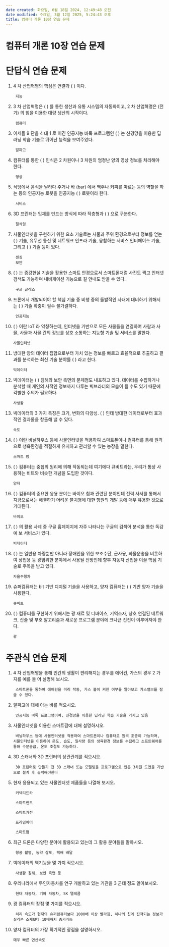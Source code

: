 ```yaml
---
date created: 화요일, 6월 18일 2024, 12:49:48 오전
date modified: 수요일, 3월 12일 2025, 5:24:43 오후
title: 컴퓨터 개론 10장 연습 문제
---
```


# 컴퓨터 개론 10장 연습 문제

# 단답식 연습 문제

1. 4 차 산업혁명의 핵심은 연결과 ( ) 이다.

		지능

2. 3 차 산업혁명은 ( ) 를 통한 생산과 유통 시스템의 자동화이고, 2 차 산업혁명은 (전기) 의 힘을 이용한 대량 생산의 시작이다.

		컴퓨터
3. 이세돌 9 단을 4 대 1 로 이긴 인공지능 바둑 프로그램인 ( ) 는 신경망을 이용한 딥러닝 학습 기술로 뛰어난 능력을 보여주었다.

		알파고
4. 컴퓨터를 통한 ( ) 인식은 2 차원이나 3 차원의 엄청난 양의 영상 정보를 처리해야 한다.

		영상
5. 식당에서 음식을 날라다 주거나 바 (bar) 에서 맥주나 커피를 따르는 등의 역할을 하는 등의 인공지능 로봇을 인공지능 ( ) 로봇이라 한다.

		서비스
6. 3D 프린터는 입체를 만드는 방식에 따라 적층형과 ( ) 으로 구분한다.

		절삭형
7. 사물인터넷을 구현하기 위한 요소 기술로는 사물과 주위 환경으로부터 정보를 얻는 ( ) 기술, 유무선 통신 및 네트워크 인프라 기술, 융합하는 서비스 인터페이스 기술, 그리고 ( ) 기술 등이 있다.

		센싱
		보안
8. ( ) 는 증강현실 기술을 활용한 스마트 안경으로서 스마트폰처럼 사진도 찍고 인터넷 검색도 가능하며 내비게이션 기능으로 길 안내도 받을 수 있다.

		구글 글래스
9. 드론에서 개발되어야 할 핵심 기술 중 비행 중의 돌발적인 사태에 대비하기 위해서는 ( ) 기술 확충이 필수 불가결하다.

		인공지능
10. ( ) 이란 IoT 라 약칭하는데, 인터넷을 기반으로 모든 사물들을 연결하여 사람과 사물, 사물과 사물 간의 정보를 상호 소통하는 지능형 기술 및 서비스를 말한다.

		사물인터넷
11. 방대한 양의 데이터 집합으로부터 가치 있는 정보를 빠르고 효율적으로 추출하고 결과를 분석하는 최신 기술 분야를 ( ) 라고 한다.

		빅데이터
12. 빅데이터는 ( ) 침해와 보안 측면의 문제점도 내포하고 있다. 데이터를 수집하거나 분석할 때 개인의 사적인 정보까지 다루는 빅브라더의 모습이 될 수도 있기 때문에 각별한 주의가 필요하다.

		사생활
13. 빅데이터의 3 가지 특징은 크기, 변화의 다양성. ( ) 인데 방대한 데이터로부터 효과적인 결과물을 창출해 낼 수 있다.

		속도
14. ( ) 이란 비닐하우스 등에 사물인터넷을 적용하여 스마트폰이나 컴퓨터를 통해 원격으로 생육환경을 적절하게 유지하고 관리할 수 있는 농장을 말한다.

		스마트 팜
15. ( ) 컴퓨터는 중첩의 원리에 의해 작동되는데 여기에다 큐비트라는, 우리가 통상 사용하는 비트와 비슷한 개념을 도입한 것이다.

		양자
16. ( ) 컴퓨터의 중요한 응용 분야는 바이오 칩과 관련된 분야인데 전력 사서를 통해서 지금으로서는 해결하기 어려운 불치병에 대한 항원의 개발 등에 매우 유용한 것으로 기대된다.

		바이오
17. ( ) 의 활용 사례 중 구글 홈페이지에 자주 나타나는 구글의 검색어 분석을 통한 독감 예 보 서비스가 있다.

		빅데이터
18. ( ) 는 일반용 차량뿐만 아니라 장애인을 위한 보조수단, 군사용, 화물운송을 비롯하여 상업용 등 광범위한 분야에서 사용될 전망인데 향후 자동차 산업을 이끌 핵심 기술로 주목을 받고 있다.

		자율주행차
19. 슈퍼컴퓨터는 bit 기반 디지털 기술을 사용하고, 양자 컴퓨터는 ( ) 기반 양자 기술을 사용한다.

		큐비트
20. ( ) 컴퓨터를 구현하기 위해서는 광 재료 및 디바이스, 기억소자, 상호 연결된 네트워크, 산술 및 부호 알고리즘과 새로운 프로그램 분야에 크나큰 진전이 이루어져야 한다.

		광

# 주관식 연습 문제

1. 4 차 산업혁명을 통해 인간의 생활이 편리해지는 경우를 에어컨, 가스의 경우 2 가지를 예를 들 어 설명해 보시오.

		스마트폰을 통하여 에어컨을 미리 작동, 가스 불이 켜진 여부를 알아보고 가스밸브를 잠글 수 있다.

2. 알파고에 대해 아는 바를 적으시오.

		인공지능 바둑 프로그램이며, 신경망을 이용한 딥러닝 학습 기술을 가지고 있음

3. 사물인터넷을 이용한 스마트팜에 대해 설명하시오.

		비닐하우스 등에 사물인터넷을 적용하여 스마트폰이나 컴퓨터로 원격 조종이 가능하며, 시물인터넷을 이용하여 온도, 습도, 일사량 등의 생육환경 정보를 수집하고 소프트웨어를 통해 수분공급, 온도 조절도 가능하다.

4. 3D 스캐너와 3D 프린터의 상관관계를 적으시오.

		3D 프린터로 만들기 전 3D 스캐너 또는 모델링을 프로그램으로 만든 3차원 도면을 기반으로 설계 후 출력해야한다

5. 현재 응용되고 있는 사물인터넷 제품들을 나열해 보시오.

		커넥티드카

		스마트밴드

		스마트가전

		프라임에어

		스마트팜

6. 최근 드론은 다양한 분야에 활용되고 있는데 그 활용 분야들을 말하시오.

		항공 촬영, 농약 살포, 택배 배달

7. 빅데이터의 역기능을 몇 가지 적으시오.

		사생활 침해, 보안 측면 등

8. 우리나라에서 무인자동차를 연구 개발하고 있는 기관을 3 군데 정도 알아보시오.

		현대 자동차, 기아 자동차, SK 텔레콤

9. 광 컴퓨터의 장점 몇 가지를 적으시오.

		처리 속도가 현재의 슈퍼컴퓨터보다 1000배 이상 빨라짐, 하나의 칩에 집적되는 정보가 실리콘 소재보다 10배까지 증가가능

10. 양자 컴퓨터의 가장 획기적인 장점을 설명하시오.

		매우 빠른 연산속도
